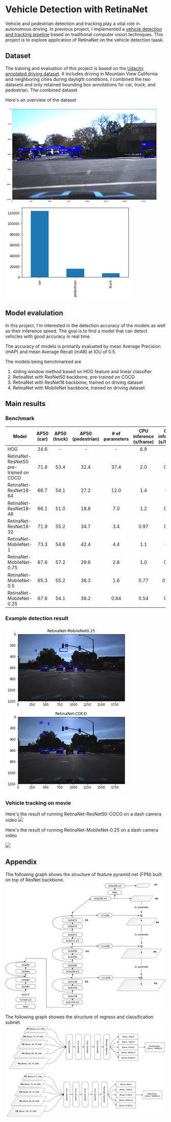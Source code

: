# Vehicle Detection with RetinaNet

Vehicle and pedestrian detection and tracking play a vital role in autonomous driving.  In previous project, I implemented a [vehicle detection and tracking pipeline](https://github.com/yangliupku/vehicle_detection) based on traditional computer vision techniques. This project is to explore application of RetinaNet on the vehicle detection taask. 

## Dataset 
The training and evaluation of this project is based on the [Udacity annotated driving dataset](https://github.com/udacity/self-driving-car/tree/master/annotations). It includes driving in Mountain View California and neighboring cities during daylight conditions. I combined the two datasets and only retained bounding box annotations for car, truck, and pedestrian. The combined dataset 

Here's an overview of the dataset

<img src="./img/figure1_dataset_example.png " width="480"/> ![images][image2]

## Model evalulation

In this project, I'm interested in the detection accuracy of the models as well as their inference speed. The goal is to find a model that can detect vehicles with good accuracy in real time.  

The accuracy of models is primarily evaluated by mean Average Precision (mAP) and mean Average Recall (mAR) at IOU of 0.5. 

The models being benchmarked are

1. sliding window method based on HOG feature and linear classifier
2. RetinaNet with ResNet50 backbone, pre-trained on COCO
3. RetinaNet with ResNet18 backbone, trained on driving dataset
4. RetinaNet with MobileNet backbone, trained on driving dataset




## Main results

### Benchmark

| Model    | AP50 (car) | AP50 (truck) | AP50 (pedestrian) |# of parameters|CPU inference <br/>(s/frame)| GPU inference <br/>(s/frame)|
| ------------- |:-------------:|:-----:|:-----:|:-----:|:-----:|:-----:|
| HOG      | 24.6 | -| - |-|6.9|
| RetinaNet-ResNet50 <br />pre-trained on COCO     | 71.8 |53.4  |   32.4 | 37.4|2.0|0.14|
| RetinaNet-ResNet18-64 | 66.7 |54.1 |27.2 | 12.0 | 1.4|0.1|
| RetinaNet-ResNet18-48 | 66.1 |51.0 |18.8 | 7.0 |1.2|0.09|
| RetinaNet-ResNet18-32 | 71.9 |55.2 |34.7 | 3.4 |0.97|0.09
| RetinaNet-MobileNet-1 | 73.3 |54.6 |42.4 | 4.4 | 1.1| 0.1|
| RetinaNet-MobileNet-0.75 | 67.6 |57.2 |29.6 | 2.8 | 1.0 | 0.07|
| RetinaNet-MobileNet-0.5 | 65.3 |55.2 |36.3 | 1.6 | 0.77 | 0.055|
| RetinaNet-MobileNet-0.25 |67.6|54.1 |38.2 | 0.84 |0.54| 0.05| 

### Example detection result
![images][image3]
![images][image4]

### Vehicle tracking on movie

Here's the result of running RetinaNet-ResNet50-COCO on a dash camera video
<img src="./img/video_out_coco.gif" width="720"/>


Here's the result of running RetinaNet-MobileNet-0.25 on a dash camera video

<img src="./img/video_out_mobilenet_0.25.gif" width="720"/>

## Appendix

The following graph shows the structure of feature pyramid net (FPN) built on top of ResNet backbone. 
![images][image5]


The following graph showes the structure of regress and classification subnet. 
![images][image6]




[//]: # (Image References)

[image1]: ./img/figure1_dataset_example.png 
[image2]: ./img/figure2_dataset_cat.png 
[image3]: ./img/figure3_example_mobilenet0.25.png
[image4]: ./img/figure4_example_coco.png
[image5]: ./img/figure5_retinanet_structure.png
[image6]: ./img/figure6_subnet.png

